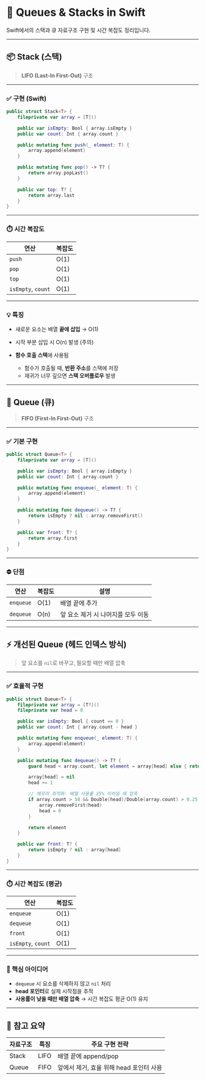 # 🔄 Queues & Stacks in Swift

Swift에서의 스택과 큐 자료구조 구현 및 시간 복잡도 정리입니다.

---

## 📦 Stack (스택)

> **LIFO (Last-In First-Out)** 구조

---

### ✅ 구현 (Swift)

```swift
public struct Stack<T> {
    fileprivate var array = [T]()

    public var isEmpty: Bool { array.isEmpty }
    public var count: Int { array.count }

    public mutating func push(_ element: T) {
        array.append(element)
    }

    public mutating func pop() -> T? {
        return array.popLast()
    }

    public var top: T? {
        return array.last
    }
}
```

---

### ⏱️ 시간 복잡도

| 연산                 | 복잡도  |
| ------------------ | ---- |
| `push`             | O(1) |
| `pop`              | O(1) |
| `top`              | O(1) |
| `isEmpty`, `count` | O(1) |

---

### 💡 특징

* 새로운 요소는 배열 **끝에 삽입** → O(1)
* 시작 부분 삽입 시 O(n) 발생 (주의)
* **함수 호출 스택**에 사용됨

  * 함수가 호출될 때, **반환 주소**를 스택에 저장
  * 재귀가 너무 깊으면 **스택 오버플로우** 발생

---

## 🧮 Queue (큐)

> **FIFO (First-In First-Out)** 구조

---

### ✅ 기본 구현

```swift
public struct Queue<T> {
    fileprivate var array = [T]()

    public var isEmpty: Bool { array.isEmpty }
    public var count: Int { array.count }

    public mutating func enqueue(_ element: T) {
        array.append(element)
    }

    public mutating func dequeue() -> T? {
        return isEmpty ? nil : array.removeFirst()
    }

    public var front: T? {
        return array.first
    }
}
```

---

### ⛔ 단점

| 연산        | 복잡도  | 설명                   |
| --------- | ---- | -------------------- |
| `enqueue` | O(1) | 배열 끝에 추가             |
| `dequeue` | O(n) | 앞 요소 제거 시 나머지를 모두 이동 |

---

## ⚡ 개선된 Queue (헤드 인덱스 방식)

> 앞 요소를 `nil`로 바꾸고, 필요할 때만 배열 압축

---

### ✅ 효율적 구현

```swift
public struct Queue<T> {
    fileprivate var array = [T?]()
    fileprivate var head = 0

    public var isEmpty: Bool { count == 0 }
    public var count: Int { array.count - head }

    public mutating func enqueue(_ element: T) {
        array.append(element)
    }

    public mutating func dequeue() -> T? {
        guard head < array.count, let element = array[head] else { return nil }

        array[head] = nil
        head += 1

        // 메모리 최적화: 배열 사용률 25% 이하일 때 압축
        if array.count > 50 && Double(head)/Double(array.count) > 0.25 {
            array.removeFirst(head)
            head = 0
        }

        return element
    }

    public var front: T? {
        return isEmpty ? nil : array[head]
    }
}
```

---

### ⏱️ 시간 복잡도 (평균)

| 연산                 | 복잡도  |
| ------------------ | ---- |
| `enqueue`          | O(1) |
| `dequeue`          | O(1) |
| `front`            | O(1) |
| `isEmpty`, `count` | O(1) |

---

### 🧠 핵심 아이디어

* `dequeue` 시 요소를 삭제하지 않고 `nil` 처리
* **head 포인터**로 실제 시작점을 추적
* **사용률이 낮을 때만 배열 압축** → 시간 복잡도 평균 O(1) 유지

---

## 🧾 참고 요약

| 자료구조  | 특징   | 주요 구현 전략                  |
| ----- | ---- | ------------------------- |
| Stack | LIFO | 배열 끝에 append/pop          |
| Queue | FIFO | 앞에서 제거, 효율 위해 head 포인터 사용 |
